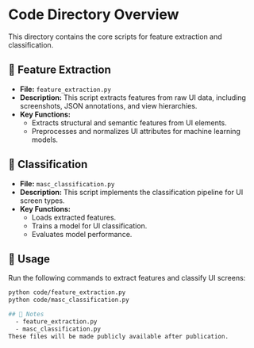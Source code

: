 # Code Directory Overview

This directory contains the core scripts for feature extraction and classification.

## 📌 Feature Extraction
- **File:** `feature_extraction.py`
- **Description:** This script extracts features from raw UI data, including screenshots, JSON annotations, and view hierarchies.
- **Key Functions:**
  - Extracts structural and semantic features from UI elements.
  - Preprocesses and normalizes UI attributes for machine learning models.

## 📌 Classification
- **File:** `masc_classification.py`
- **Description:** This script implements the classification pipeline for UI screen types.
- **Key Functions:**
  - Loads extracted features.
  - Trains a model for UI classification.
  - Evaluates model performance.

## 🚀 Usage
Run the following commands to extract features and classify UI screens:
```bash
python code/feature_extraction.py
python code/masc_classification.py

## 🚀 Notes
  - feature_extraction.py
  - masc_classification.py
These files will be made publicly available after publication.

